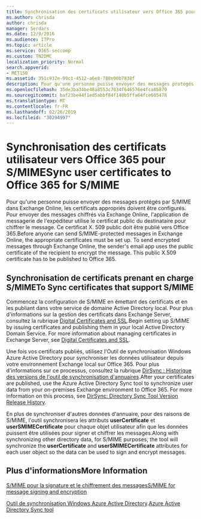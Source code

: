 ```yaml
---
title: Synchronisation des certificats utilisateur vers Office 365 pour S/MIME
ms.author: chrisda
author: chrisda
manager: Serdars
ms.date: 12/9/2016
ms.audience: ITPro
ms.topic: article
ms.service: O365-seccomp
ms.custom: TN2DMC
localization_priority: Normal
search.appverid:
- MET150
ms.assetid: 351c932e-99c1-4512-a6e8-788e90b7838f
description: Pour qu'une personne puisse envoyer des messages protégés par S/MIME, les certificats appropriés doivent être configurés. Pour envoyer des messages chiffrés par Exchange Online, le programme de messagerie de l'expéditeur utilise le certificat public du destinataire pour chiffrer le message. Ce certificat X.509 public doit être publié sur Office 365.
ms.openlocfilehash: 35de3ba34be48a8553c7034f646576e4fca8b870
ms.sourcegitcommit: baf23be44f1ed5abbf84f140b5ffa64fce605478
ms.translationtype: MT
ms.contentlocale: fr-FR
ms.lasthandoff: 02/26/2019
ms.locfileid: "30294997"
---
```

# <a name="sync-user-certificates-to-office-365-for-smime"></a><span data-ttu-id="b76a2-105">Synchronisation des certificats utilisateur vers Office 365 pour S/MIME</span><span class="sxs-lookup"><span data-stu-id="b76a2-105">Sync user certificates to Office 365 for S/MIME</span></span>

<span data-ttu-id="b76a2-p102">Pour qu'une personne puisse envoyer des messages protégés par S/MIME dans Exchange Online, les certificats appropriés doivent être configurés. Pour envoyer des messages chiffrés via Exchange Online, l'application de messagerie de l'expéditeur utilise le certificat public du destinataire pour chiffrer le message. Ce certificat X. 509 public doit être publié vers Office 365.</span><span class="sxs-lookup"><span data-stu-id="b76a2-p102">Before anyone can send S/MIME-protected messages in Exchange Online, the appropriate certificates must be set up. To send encrypted messages through Exchange Online, the sender's email app uses the public certificate of the recipient to encrypt the message. This public X.509 certificate has to be published to Office 365.</span></span>

## <a name="to-sync-certificates-that-support-smime"></a><span data-ttu-id="b76a2-109">Synchronisation de certificats prenant en charge S/MIME</span><span class="sxs-lookup"><span data-stu-id="b76a2-109">To Sync certificates that support S/MIME</span></span>

<span data-ttu-id="b76a2-p103">Commencez la configuration de S/MIME en émettant des certificats et en les publiant dans votre service de domaine Active Directory local. Pour plus d'informations sur la gestion des certificats dans Exchange Server, consultez la rubrique [Digital Certificates and SSL](http://technet.microsoft.com/library/a9e2e08c-d46a-4135-a387-eb653212b676.aspx).</span><span class="sxs-lookup"><span data-stu-id="b76a2-p103">Begin setting up S/MIME by issuing certificates and publishing them in your local Active Directory Domain Service. For more information about managing certificates in Exchange Server, see [Digital Certificates and SSL](http://technet.microsoft.com/library/a9e2e08c-d46a-4135-a387-eb653212b676.aspx).</span></span>

<span data-ttu-id="b76a2-p104">Une fois vos certificats publiés, utilisez l'Outil de synchronisation Windows Azure Active Directory pour synchroniser les données utilisateur depuis votre environnement Exchange local sur Office 365. Pour plus d'informations sur ce processus, consultez la rubrique [DirSync : Historique des versions de l'outil de synchronisation d'annuaires](https://go.microsoft.com/fwlink/p/?LinkId=392587).</span><span class="sxs-lookup"><span data-stu-id="b76a2-p104">After your certificates are published, use the Azure Active Directory Sync tool to synchronize user data from your on-premises Exchange environment to Office 365. For more information on this process, see [DirSync: Directory Sync Tool Version Release History](https://go.microsoft.com/fwlink/p/?LinkId=392587).</span></span>

<span data-ttu-id="b76a2-114">En plus de synchroniser d'autres données d'annuaire, pour des raisons de S/MIME, l'outil synchronisera les attributs **userCertificate** et **userSMIMECertificate** pour chaque objet utilisateur afin que les données puissent être utilisées pour signer et chiffrer les messages.</span><span class="sxs-lookup"><span data-stu-id="b76a2-114">Along with synchronizing other directory data, for S/MIME purposes, the tool will synchronize the  **userCertificate** and **userSMIMECertificate** attributes for each user object so the data can be used to sign and encrypt messages.</span></span>

## <a name="more-information"></a><span data-ttu-id="b76a2-115">Plus d'informations</span><span class="sxs-lookup"><span data-stu-id="b76a2-115">More Information</span></span>

[<span data-ttu-id="b76a2-116">S/MIME pour la signature et le chiffrement des messages</span><span class="sxs-lookup"><span data-stu-id="b76a2-116">S/MIME for message signing and encryption</span></span>](s-mime-for-message-signing-and-encryption.md)

<span data-ttu-id="b76a2-117">[Outil de synchronisation Windows Azure Active Directory](https://go.microsoft.com/fwlink/p/?LinkId=392587).</span><span class="sxs-lookup"><span data-stu-id="b76a2-117">[Azure Active Directory Sync tool](https://go.microsoft.com/fwlink/p/?LinkId=392587)</span></span>
